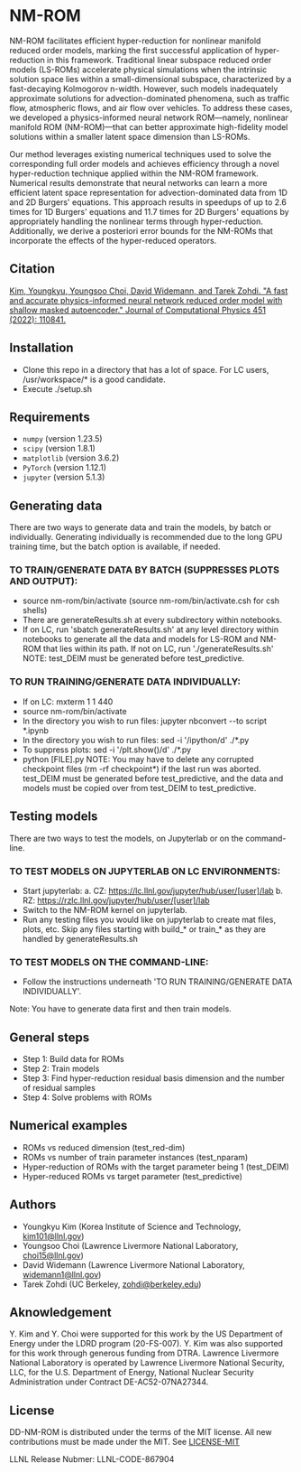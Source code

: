# NM-ROM
NM-ROM facilitates efficient hyper-reduction for nonlinear manifold reduced order models, marking the first successful application of hyper-reduction in this framework. Traditional linear subspace reduced order models (LS-ROMs) accelerate physical simulations when the intrinsic solution space lies within a small-dimensional subspace, characterized by a fast-decaying Kolmogorov n-width. However, such models inadequately approximate solutions for advection-dominated phenomena, such as traffic flow, atmospheric flows, and air flow over vehicles. To address these cases, we developed a physics-informed neural network ROM—namely, nonlinear manifold ROM (NM-ROM)—that can better approximate high-fidelity model solutions within a smaller latent space dimension than LS-ROMs. 

Our method leverages existing numerical techniques used to solve the corresponding full order models and achieves efficiency through a novel hyper-reduction technique applied within the NM-ROM framework. Numerical results demonstrate that neural networks can learn a more efficient latent space representation for advection-dominated data from 1D and 2D Burgers' equations. This approach results in speedups of up to 2.6 times for 1D Burgers' equations and 11.7 times for 2D Burgers' equations by appropriately handling the nonlinear terms through hyper-reduction. Additionally, we derive a posteriori error bounds for the NM-ROMs that incorporate the effects of the hyper-reduced operators.

## Citation
[Kim, Youngkyu, Youngsoo Choi, David Widemann, and Tarek Zohdi. "A fast and accurate physics-informed neural network reduced order model with shallow masked autoencoder." Journal of Computational Physics 451 (2022): 110841.](https://doi.org/10.1016/j.jcp.2021.110841)

## Installation
- Clone this repo in a directory that has a lot of space. For LC users, /usr/workspace/* is a good candidate.
- Execute ./setup.sh

## Requirements
- `numpy` (version 1.23.5)
- `scipy` (version 1.8.1)
- `matplotlib` (version 3.6.2)
- `PyTorch` (version 1.12.1)
- `jupyter` (version 5.1.3)

## Generating data
There are two ways to generate data and train the models, by batch or individually.
Generating individually is recommended due to the long GPU training time, but the batch option is available, if needed.

### TO TRAIN/GENERATE DATA BY BATCH (SUPPRESSES PLOTS AND OUTPUT):
- source nm-rom/bin/activate (source nm-rom/bin/activate.csh for csh shells)
- There are generateResults.sh at every subdirectory within notebooks.
- If on LC, run 'sbatch generateResults.sh' at any level directory within notebooks to generate
all the data and models for LS-ROM and NM-ROM that lies within its path. If not on LC, run './generateResults.sh'
NOTE: test_DEIM must be generated before test_predictive.

### TO RUN TRAINING/GENERATE DATA INDIVIDUALLY:
- If on LC: mxterm 1 1 440
- source nm-rom/bin/activate
- In the directory you wish to run files: jupyter nbconvert --to script *.ipynb
- In the directory you wish to run files: sed -i '/ipython/d' ./*.py
- To suppress plots: sed -i '/plt.show()/d' ./*.py
- python [FILE].py
NOTE: You may have to delete any corrupted checkpoint files (rm -rf checkpoint*) if the last run was aborted.
test_DEIM must be generated before test_predictive, and the data and models must be copied over from test_DEIM to test_predictive.

## Testing models
There are two ways to test the models, on Jupyterlab or on the command-line.

### TO TEST MODELS ON JUPYTERLAB ON LC ENVIRONMENTS:
- Start jupyterlab:
	a. CZ: https://lc.llnl.gov/jupyter/hub/user/[user]/lab
	b. RZ: https://rzlc.llnl.gov/jupyter/hub/user/[user]/lab
- Switch to the NM-ROM kernel on jupyterlab.
- Run any testing files you would like on jupyterlab
to create mat files, plots, etc. Skip any files starting with build_* or train_* as they are handled by generateResults.sh

### TO TEST MODELS ON THE COMMAND-LINE:
- Follow the instructions underneath 'TO RUN TRAINING/GENERATE DATA INDIVIDUALLY'.

Note: You have to generate data first and then train models.

## General steps
- Step 1: Build data for ROMs
- Step 2: Train models
- Step 3: Find hyper-reduction residual basis dimension and the number of residual samples
- Step 4: Solve problems with ROMs

## Numerical examples 
- ROMs vs reduced dimension (test_red-dim)
- ROMs vs number of train parameter instances (test_nparam)
- Hyper-reduction of ROMs with the target parameter being 1 (test_DEIM)
- Hyper-reduced ROMs vs target parameter (test_predictive)

## Authors
- Youngkyu Kim (Korea Institute of Science and Technology, kim101@llnl.gov)
- Youngsoo Choi (Lawrence Livermore National Laboratory, choi15@llnl.gov)
- David Widemann (Lawrence Livermore National Laboratory, widemann1@llnl.gov)
- Tarek Zohdi (UC Berkeley, zohdi@berkeley.edu)

## Aknowledgement
Y. Kim and Y. Choi were supported for this work by the US Department of Energy under the LDRD program (20-FS-007). Y. Kim was also supported for this work through generous funding from DTRA. Lawrence Livermore National Laboratory is operated by Lawrence Livermore National Security, LLC, for the U.S. Department of Energy, National Nuclear Security Administration under Contract DE-AC52-07NA27344.

## License
DD-NM-ROM is distributed under the terms of the MIT license. All new contributions must be made under the MIT. See
[LICENSE-MIT](https://github.com/LLNL/NM-ROM/blob/main/LICENSE)

LLNL Release Nubmer: LLNL-CODE-867904
